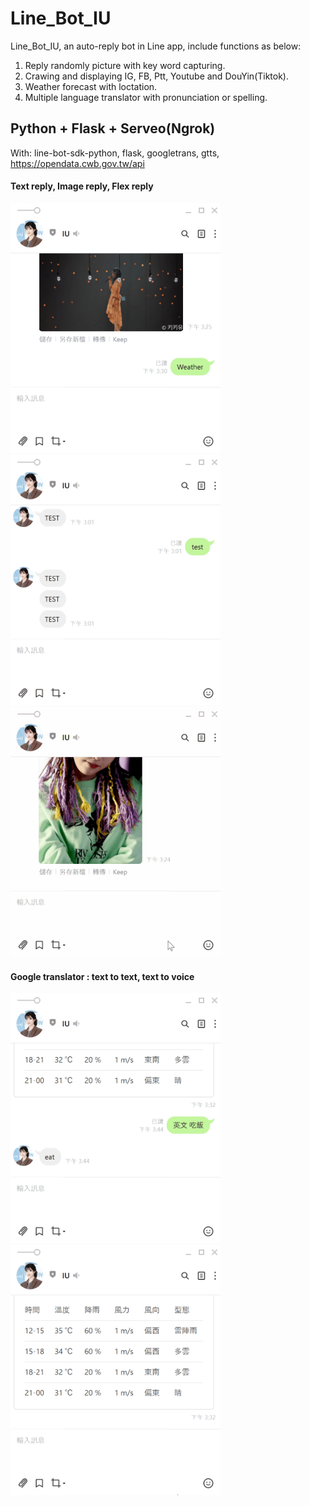 # Line_Bot_IU
Line_Bot_IU, an auto-reply bot in Line app, include functions as below:
1. Reply randomly picture with key word capturing.
2. Crawing and displaying IG, FB, Ptt, Youtube and DouYin(Tiktok).
3. Weather forecast with loctation.
4. Multiple language translator with pronunciation or spelling.

## Python + Flask + Serveo(Ngrok)
With: line-bot-sdk-python, flask, googletrans, gtts, https://opendata.cwb.gov.tw/api

#### Text reply, Image reply, Flex reply
<img src="https://github.com/m1596284/Line_Bot/blob/master/Line_flex_reply.gif" width="336" height="400"><img src="https://github.com/m1596284/Line_Bot/blob/master/Line_text_reply.gif" width="336" height="400"><img src="https://github.com/m1596284/Line_Bot/blob/master/Line_image_reply.gif" width="336" height="400">

#### Google translator : text to text, text to voice
<img src="https://github.com/m1596284/Line_Bot/blob/master/Line_voice_reply.gif" width="336" height="400"><img src="https://github.com/m1596284/Line_Bot/blob/master/Line_translator_reply.gif" width="336" height="400">

